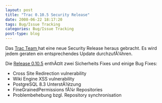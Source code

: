 ```yaml
---
layout: post
title: "Trac 0.10.5 Security Release"
date: 2008-06-22 18:17:20
tags: Bug/Issue Tracking
categories: Bug/Issue Tracking
post-type: blog
---
```

Das <a href="http://trac.edgewall.org/"  title="Trac">Trac Team </a>hat eine neue Security Release heraus gebracht. Es wird jedem geraten ein entsprechendes Update durchzufÃ¼hren.

Die <a href="http://trac.edgewall.org/query?status=closed&milestone=0.10.5"  title="Release 0.10.5">Release 0.10.5</a> enthÃ¤lt zwei Sicherheits Fixes und einige Bug Fixes:
<ul>
<li>Cross Site Redirection vulnerability</li>
<li>Wiki Engine XSS vulnerability </li>
<li>PostgreSQL 8.3 UnterstÃ¼tzung</li>
<li>FineGrainedPermissions fÃ¼r Repositories</li>
<li>Problembehebung bzgl. Repository synchronisation</li>
</ul>
